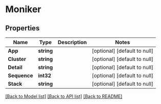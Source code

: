 # Moniker

## Properties
Name | Type | Description | Notes
------------ | ------------- | ------------- | -------------
**App** | **string** |  | [optional] [default to null]
**Cluster** | **string** |  | [optional] [default to null]
**Detail** | **string** |  | [optional] [default to null]
**Sequence** | **int32** |  | [optional] [default to null]
**Stack** | **string** |  | [optional] [default to null]

[[Back to Model list]](../README.md#documentation-for-models) [[Back to API list]](../README.md#documentation-for-api-endpoints) [[Back to README]](../README.md)


